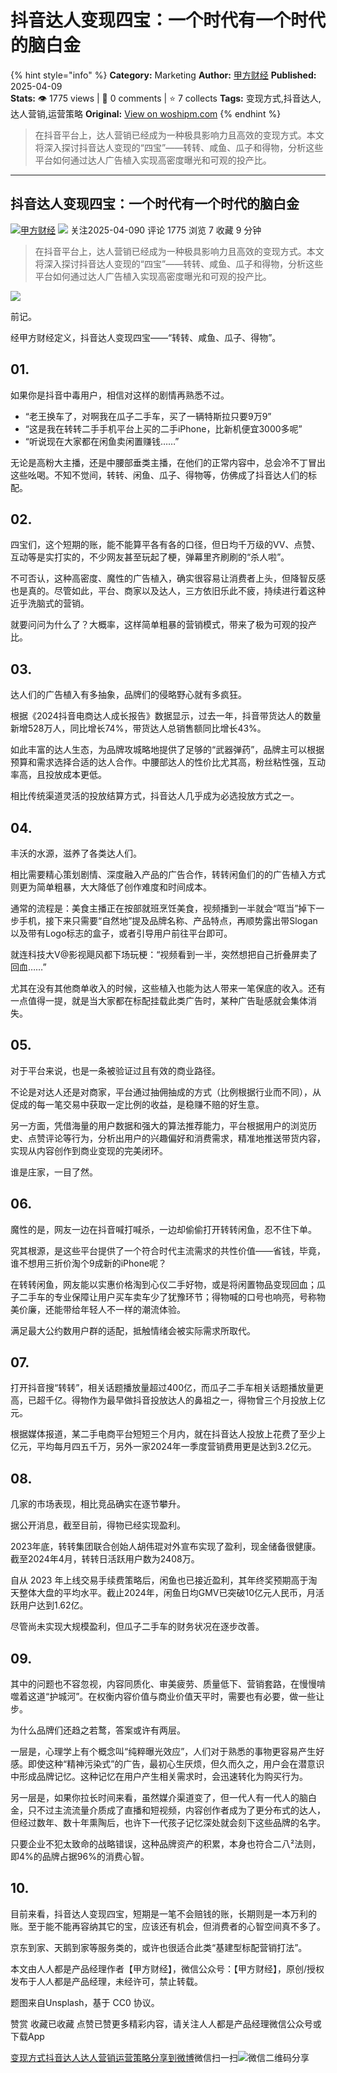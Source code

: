 # 抖音达人变现四宝：一个时代有一个时代的脑白金
{% hint style="info" %}
**Category:** Marketing
**Author:** [甲方财经](https://www.woshipm.com/u/928408)
**Published:** 2025-04-09  
**Stats:** 👁️ 1775 views | 💬 0 comments | ⭐ 7 collects
**Tags:** 变现方式,抖音达人,达人营销,运营策略
**Original:** [View on woshipm.com](https://www.woshipm.com/marketing/6201923.html)
{% endhint %}
> 在抖音平台上，达人营销已经成为一种极具影响力且高效的变现方式。本文将深入探讨抖音达人变现的“四宝”——转转、咸鱼、瓜子和得物，分析这些平台如何通过达人广告植入实现高密度曝光和可观的投产比。

---

## 抖音达人变现四宝：一个时代有一个时代的脑白金

[![](https://image.woshipm.com/wp-files/2019/08/rR1DyaJbnXM0uP5xmTjt.png!/both/72x72)](https://www.woshipm.com/u/928408)[甲方财经](https://www.woshipm.com/u/928408) ![](https://static.woshipm.com/tag/1122_1@2x.png) 关注2025-04-090 评论 1775 浏览 7 收藏 9 分钟

> 在抖音平台上，达人营销已经成为一种极具影响力且高效的变现方式。本文将深入探讨抖音达人变现的“四宝”——转转、咸鱼、瓜子和得物，分析这些平台如何通过达人广告植入实现高密度曝光和可观的投产比。

![](https://image.woshipm.com/2024/05/13/638fd740-1102-11ef-8ad3-00163e142b65.png)

前记。

经甲方财经定义，抖音达人变现四宝——“转转、咸鱼、瓜子、得物”。

## 01.

如果你是抖音中毒用户，相信对这样的剧情再熟悉不过。

*   “老王换车了，对啊我在瓜子二手车，买了一辆特斯拉只要9万9”
*   “这是我在转转二手手机平台上买的二手iPhone，比新机便宜3000多呢”
*   “听说现在大家都在闲鱼卖闲置赚钱……”

无论是高粉大主播，还是中腰部垂类主播，在他们的正常内容中，总会冷不丁冒出这些吆喝。不知不觉间，转转、闲鱼、瓜子、得物等，仿佛成了抖音达人们的标配。

## 02.

四宝们，这个短期的账，能不能算平各有各的口径，但日均千万级的VV、点赞、互动等是实打实的，不少网友甚至玩起了梗，弹幕里齐刷刷的“杀人啦”。

不可否认，这种高密度、魔性的广告植入，确实很容易让消费者上头，但降智反感也是真的。尽管如此，平台、商家以及达人，三方依旧乐此不疲，持续进行着这种近乎洗脑式的营销。

就要问问为什么了？大概率，这样简单粗暴的营销模式，带来了极为可观的投产比。

## 03.

达人们的广告植入有多抽象，品牌们的侵略野心就有多疯狂。

根据《2024抖音电商达人成长报告》数据显示，过去一年，抖音带货达人的数量新增528万人，同比增长74%，带货达人总销售额同比增长43%。

如此丰富的达人生态，为品牌攻城略地提供了足够的“武器弹药”，品牌主可以根据预算和需求选择合适的达人合作。中腰部达人的性价比尤其高，粉丝粘性强，互动率高，且投放成本更低。

相比传统渠道灵活的投放结算方式，抖音达人几乎成为必选投放方式之一。

## 04.

丰沃的水源，滋养了各类达人们。

相比需要精心策划剧情、深度融入产品的广告合作，转转闲鱼们的的广告植入方式则更为简单粗暴，大大降低了创作难度和时间成本。

通常的流程是：美食主播正在按部就班烹饪美食，视频播到一半就会“哐当”掉下一步手机，接下来只需要“自然地”提及品牌名称、产品特点，再顺势露出带Slogan以及带有Logo标志的盒子，或者引导用户前往平台即可。

就连科技大V@影视飓风都下场玩梗：“视频看到一半，突然想把自己折叠屏卖了回血……”

尤其在没有其他商单收入的时候，这些植入也能为达人带来一笔保底的收入。还有一点值得一提，就是当大家都在标配挂载此类广告时，某种广告耻感就会集体消失。

## 05.

对于平台来说，也是一条被验证过且有效的商业路径。

不论是对达人还是对商家，平台通过抽佣抽成的方式（比例根据行业而不同），从促成的每一笔交易中获取一定比例的收益，是稳赚不赔的好生意。

另一方面，凭借海量的用户数据和强大的算法推荐能力，平台根据用户的浏览历史、点赞评论等行为，分析出用户的兴趣偏好和消费需求，精准地推送带货内容，实现从内容创作到商业变现的完美闭环。

谁是庄家，一目了然。

## 06.

魔性的是，网友一边在抖音喊打喊杀，一边却偷偷打开转转闲鱼，忍不住下单。

究其根源，是这些平台提供了一个符合时代主流需求的共性价值——省钱，毕竟，谁不想用三折价淘个9成新的iPhone呢？

在转转闲鱼，网友能以实惠价格淘到心仪二手好物，或是将闲置物品变现回血；瓜子二手车的专业保障让用户买车卖车少了犹豫环节；得物喊的口号也响亮，号称物美价廉，还能带给年轻人不一样的潮流体验。

满足最大公约数用户群的适配，抵触情绪会被实际需求所取代。

## 07.

打开抖音搜“转转”，相关话题播放量超过400亿，而瓜子二手车相关话题播放量更高，已超千亿。得物作为最早做抖音投放达人的鼻祖之一，得物曾三个月投放上亿元。

根据媒体报道，某二手电商平台短短三个月内，就在抖音达人投放上花费了至少上亿元，平均每月四五千万，另外一家2024年一季度营销费用更是达到3.2亿元。

## 08.

几家的市场表现，相比竞品确实在逐节攀升。

据公开消息，截至目前，得物已经实现盈利。

2023年底，转转集团联合创始人胡伟琨对外宣布实现了盈利，现金储备很健康。截至2024年4月，转转日活跃用户数为2408万。

自从 2023 年上线交易手续费策略后，闲鱼也已接近盈利，其年终奖预期高于淘天整体大盘的平均水平。截止2024年，闲鱼日均GMV已突破10亿元人民币，月活跃用户达到1.62亿。

尽管尚未实现大规模盈利，但瓜子二手车的财务状况在逐步改善。

## 09.

其中的问题也不容忽视，内容同质化、审美疲劳、质量低下、营销套路，在慢慢啃噬着这道“护城河”。在权衡内容价值与商业价值天平时，需要也有必要，做一些让步。

为什么品牌们还趋之若鹜，答案或许有两层。

一层是，心理学上有个概念叫“纯粹曝光效应”，人们对于熟悉的事物更容易产生好感。即使这种“精神污染式”的广告，最初心生厌烦，但久而久之，用户会在潜意识中形成品牌记忆。这种记忆在用户产生相关需求时，会迅速转化为购买行为。

另一层是，如果你拉长时间来看，虽然媒介渠道变了，但一代人有一代人的脑白金，只不过主流流量介质成了直播和短视频，内容创作者成为了更分布式的达人，但经过数年、数十年熏陶后，也许下一代孩子记忆深处就会刻下这些品牌的名字。

只要企业不犯太致命的战略错误，这种品牌资产的积累，本身也符合二八²法则，即4%的品牌占据96%的消费心智。

## 10.

目前来看，抖音达人变现四宝，短期是一笔不会赔钱的账，长期则是一本万利的账。至于能不能再容纳其它的宝，应该还有机会，但消费者的心智空间真不多了。

京东到家、天鹅到家等服务类的，或许也很适合此类“基建型标配营销打法”。

本文由人人都是产品经理作者【甲方财经】，微信公众号：【甲方财经】，原创/授权 发布于人人都是产品经理，未经许可，禁止转载。

题图来自Unsplash，基于 CC0 协议。

赞赏 收藏已收藏 点赞已赞更多精彩内容，请关注人人都是产品经理微信公众号或下载App

[变现方式](https://www.woshipm.com/tag/%e5%8f%98%e7%8e%b0%e6%96%b9%e5%bc%8f)[抖音达人](https://www.woshipm.com/tag/%e6%8a%96%e9%9f%b3%e8%be%be%e4%ba%ba)[达人营销](https://www.woshipm.com/tag/%e8%be%be%e4%ba%ba%e8%90%a5%e9%94%80)[运营策略](https://www.woshipm.com/tag/%e8%bf%90%e8%90%a5%e7%ad%96%e7%95%a5)[分享到微博](https://service.weibo.com/share/share.php?appkey=2775287854&title=抖音达人变现四宝：一个时代有一个时代的脑白金&url=https://www.woshipm.com/marketing/6201923.html&pic=https://image.woshipm.com/2024/05/13/638fd740-1102-11ef-8ad3-00163e142b65.png)微信扫一扫![微信二维码](https://api.pwmqr.com/qrcode/create/?url=https://www.woshipm.com/marketing/6201923.html)分享